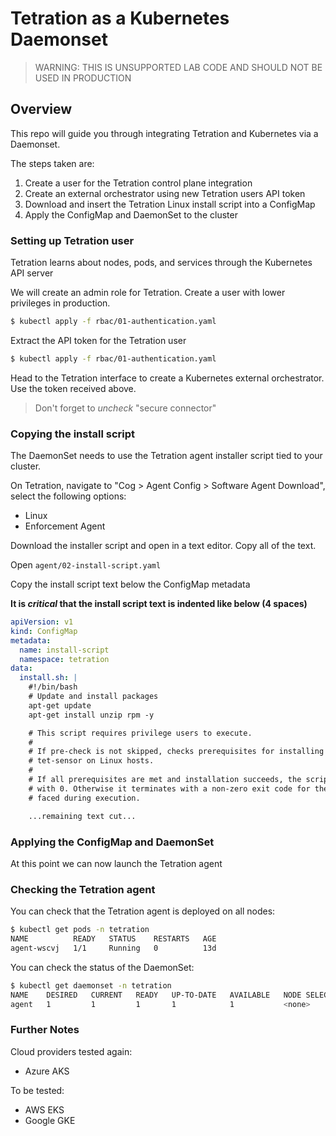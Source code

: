 # Tetration as a Kubernetes Daemonset  

>WARNING: THIS IS UNSUPPORTED LAB CODE AND SHOULD NOT BE USED IN PRODUCTION

## Overview

This repo will guide you through integrating Tetration and Kubernetes via a Daemonset.

The steps taken are:
1. Create a user for the Tetration control plane integration
2. Create an external orchestrator using new Tetration users API token
3. Download and insert the Tetration Linux install script into a ConfigMap
4. Apply the ConfigMap and DaemonSet to the cluster

### Setting up Tetration user

Tetration learns about nodes, pods, and services through the Kubernetes API server

We will create an admin role for Tetration. Create a user with lower privileges in production.
```bash
$ kubectl apply -f rbac/01-authentication.yaml
```

Extract the API token for the Tetration user
```bash
$ kubectl apply -f rbac/01-authentication.yaml
```

Head to the Tetration interface to create a Kubernetes external orchestrator. Use the token received above.

> Don't forget to _uncheck_ "secure connector" 

### Copying the install script

The DaemonSet needs to use the Tetration agent installer script tied to your cluster.

On Tetration, navigate to "Cog > Agent Config > Software Agent Download", select the following options:

- Linux
- Enforcement Agent

Download the installer script and open in a text editor. Copy all of the text.

Open `agent/02-install-script.yaml`

Copy the install script text below the ConfigMap metadata

**It is _critical_ that the install script text is indented like below (4 spaces)**

```yaml
apiVersion: v1
kind: ConfigMap
metadata:
  name: install-script
  namespace: tetration
data:
  install.sh: |
    #!/bin/bash
    # Update and install packages
    apt-get update
    apt-get install unzip rpm -y

    # This script requires privilege users to execute.
    #
    # If pre-check is not skipped, checks prerequisites for installing and running
    # tet-sensor on Linux hosts.
    #
    # If all prerequisites are met and installation succeeds, the script exits
    # with 0. Otherwise it terminates with a non-zero exit code for the first error
    # faced during execution.

    ...remaining text cut...
```

### Applying the ConfigMap and DaemonSet

At this point we can now launch the Tetration agent

### Checking the Tetration agent

You can check that the Tetration agent is deployed on all nodes:
```bash
$ kubectl get pods -n tetration
NAME          READY   STATUS    RESTARTS   AGE
agent-wscvj   1/1     Running   0          13d
```

You can check the status of the DaemonSet:
```bash
$ kubectl get daemonset -n tetration
NAME    DESIRED   CURRENT   READY   UP-TO-DATE   AVAILABLE   NODE SELECTOR   AGE
agent   1         1         1       1            1           <none>          13d
```

### Further Notes

Cloud providers tested again:
- Azure AKS

To be tested:
- AWS EKS
- Google GKE